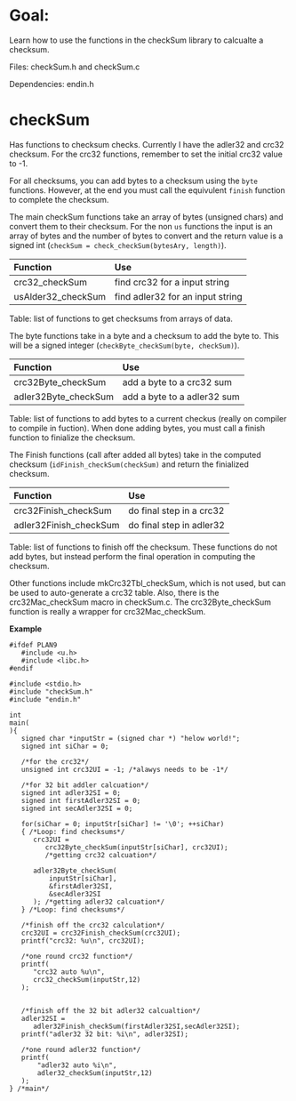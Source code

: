 # Goal:

Learn how to use the functions in the checkSum library
  to calcualte a checksum.

Files: checkSum.h and checkSum.c

Dependencies: endin.h

# checkSum

Has functions to checksum checks. Currently I have the
  adler32 and crc32 checksum. For the crc32 functions,
  remember to set the initial crc32 value to -1.

For all checksums, you can add bytes to a checksum using
  the `byte` functions. However, at the end you must call
  the equivulent `finish` function to complete the
  checksum.

The main checkSum functions take an array of bytes
  (unsigned chars) and convert them to their checksum. For
  the non `us` functions the input is an array of bytes
  and the number of bytes to convert and the return value
  is a signed int
  (`checkSum = check_checkSum(bytesAry, length)`).

| Function            | Use                              |
|:--------------------|:---------------------------------|
| crc32\_checkSum     | find crc32 for a input string    |
| usAlder32\_checkSum | find adler32 for an input string |

Table: list of functions to get checksums from arrays of
  data.

The byte functions take in a byte and a checksum to add
  the byte to. This will be a signed integer
  (`checkByte_checkSum(byte, checkSum)`).

| Function                | Use                         |
|:------------------------|:----------------------------|
| crc32Byte\_checkSum     | add a byte to a crc32 sum   |
| adler32Byte\_checkSum   | add a byte to a adler32 sum |

Table: list of functions to add bytes to a current
  checkus (really on compiler to compile in fuction).
  When done adding bytes, you must call a finish function
  to finialize the checksum.

The Finish functions (call after added all bytes) take
  in the computed checksum (`idFinish_checkSum(checkSum)`
  and return the finialized checksum.

| Function                  | Use                       |
|:--------------------------|:--------------------------|
| crc32Finish\_checkSum     | do final step in a crc32  |
| adler32Finish\_checkSum   | do final step in adler32  |

Table: list of functions to finish off the checksum. These
  functions do not add bytes, but instead perform the
  final operation in computing the checksum.

Other functions include mkCrc32Tbl\_checkSum, which is not
  used, but can be used to auto-generate a crc32 table.
  Also, there is the crc32Mac\_checkSum macro in
  checkSum.c. The crc32Byte\_checkSum function is really a
  wrapper for crc32Mac\_checkSum.

**Example**

```
#ifdef PLAN9
   #include <u.h>
   #include <libc.h>
#endif

#include <stdio.h>
#include "checkSum.h"
#include "endin.h"

int
main(
){
   signed char *inputStr = (signed char *) "helow world!";
   signed int siChar = 0;

   /*for the crc32*/
   unsigned int crc32UI = -1; /*alawys needs to be -1*/

   /*for 32 bit addler calcuation*/
   signed int adler32SI = 0;
   signed int firstAdler32SI = 0;
   signed int secAdler32SI = 0;

   for(siChar = 0; inputStr[siChar] != '\0'; ++siChar)
   { /*Loop: find checksums*/
      crc32UI =
         crc32Byte_checkSum(inputStr[siChar], crc32UI); 
         /*getting crc32 calcuation*/

      adler32Byte_checkSum(
          inputStr[siChar],
          &firstAdler32SI,
          &secAdler32SI
      ); /*getting adler32 calcuation*/
   } /*Loop: find checksums*/

   /*finish off the crc32 calculation*/
   crc32UI = crc32Finish_checkSum(crc32UI);
   printf("crc32: %u\n", crc32UI);

   /*one round crc32 function*/
   printf(
      "crc32 auto %u\n",
      crc32_checkSum(inputStr,12)
   );


   /*finish off the 32 bit adler32 calcualtion*/
   adler32SI =
      adler32Finish_checkSum(firstAdler32SI,secAdler32SI);
   printf("adler32 32 bit: %i\n", adler32SI);

   /*one round adler32 function*/
   printf(
       "adler32 auto %i\n",
       adler32_checkSum(inputStr,12)
   );
} /*main*/
```
